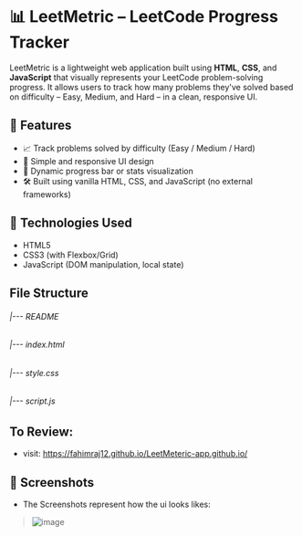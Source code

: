 # 📊 LeetMetric – LeetCode Progress Tracker

LeetMetric is a lightweight web application built using **HTML**, **CSS**, and **JavaScript** that visually represents your LeetCode problem-solving progress. It allows users to track how many problems they've solved based on difficulty – Easy, Medium, and Hard – in a clean, responsive UI.

## 🚀 Features

- 📈 Track problems solved by difficulty (Easy / Medium / Hard)
- 🎨 Simple and responsive UI design
- 🧮 Dynamic progress bar or stats visualization
- 🛠️ Built using vanilla HTML, CSS, and JavaScript (no external frameworks)

## 🔧 Technologies Used

- HTML5
- CSS3 (with Flexbox/Grid)
- JavaScript (DOM manipulation, local state)

## File Structure
###### |--- README
###### |--- index.html
###### |--- style.css
###### |--- script.js

## To Review:
- visit: https://fahimraj12.github.io/LeetMeteric-app.github.io/

## 📸 Screenshots
- The Screenshots represent how the ui looks likes:
> ![image](https://github.com/user-attachments/assets/6dc5e173-e8cf-42d7-bc05-68c65d55e078)



